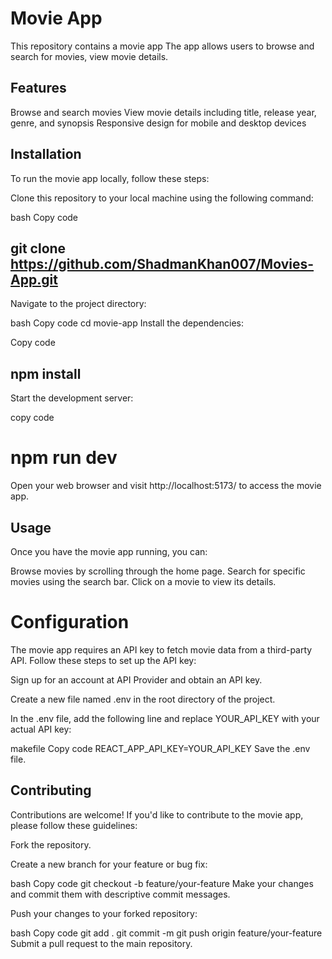 # Movie App
This repository contains a movie app The app allows users to browse and search for movies, view movie details.

## Features
Browse and search movies
View movie details including title, release year, genre, and synopsis
Responsive design for mobile and desktop devices




 
## Installation
To run the movie app locally, follow these steps:

Clone this repository to your local machine using the following command:

bash
Copy code
## git clone https://github.com/ShadmanKhan007/Movies-App.git
Navigate to the project directory:

bash
Copy code
cd movie-app
Install the dependencies:

Copy code
## npm install
Start the development server:


copy code
# npm  run dev
Open your web browser and visit http://localhost:5173/ to access the movie app.

## Usage
Once you have the movie app running, you can:

Browse movies by scrolling through the home page.
Search for specific movies using the search bar.
Click on a movie to view its details.









# Configuration
The movie app requires an API key to fetch movie data from a third-party API. Follow these steps to set up the API key:

Sign up for an account at API Provider and obtain an API key.

Create a new file named .env in the root directory of the project.

In the .env file, add the following line and replace YOUR_API_KEY with your actual API key:

makefile
Copy code
REACT_APP_API_KEY=YOUR_API_KEY
Save the .env file.






















## Contributing
Contributions are welcome! If you'd like to contribute to the movie app, please follow these guidelines:

Fork the repository.

Create a new branch for your feature or bug fix:

bash
Copy code
git checkout -b feature/your-feature
Make your changes and commit them with descriptive commit messages.

Push your changes to your forked repository:

bash
Copy code
git add .
git commit -m
git push origin feature/your-feature
Submit a pull request to the main repository.



